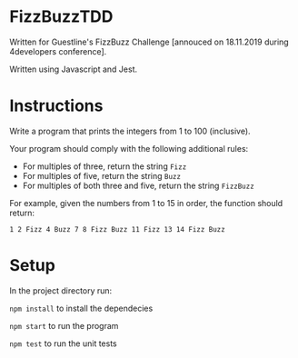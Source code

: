 # FizzBuzzTDD
Written for Guestline's FizzBuzz Challenge [annouced on 18.11.2019 during 4developers conference].


Written using Javascript and Jest.

# Instructions

Write a program that prints the integers from 1 to 100 (inclusive).

Your program should comply with the following additional rules:

* For multiples of three, return the string `Fizz`
* For multiples of five, return the string `Buzz`
* For multiples of both three and five, return the string `FizzBuzz`

For example, given the numbers from 1 to 15 in order, the function should return:

`1 2 Fizz 4 Buzz 7 8 Fizz Buzz 11 Fizz 13 14 Fizz Buzz`

# Setup 

In the project directory run:

`npm install` to install the dependecies

`npm start` to run the program

`npm test` to run the unit tests
